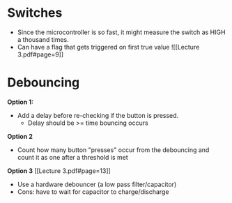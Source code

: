 
# Switches
- Since the microcontroller is so fast, it might measure the switch as HIGH a thousand times.
- Can have a flag that gets triggered on first true value
![[Lecture 3.pdf#page=9]]


# Debouncing

**Option 1:**
- Add a delay before re-checking if the button is pressed. 
	- Delay should be >= time bouncing occurs

**Option 2**
- Count how many button "presses" occur from the debouncing and count it as one after a threshold is met

**Option 3** [[Lecture 3.pdf#page=13]]
- Use a hardware debouncer (a low pass filter/capacitor)
- Cons: have to wait for capacitor to charge/discharge

